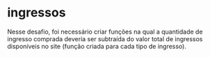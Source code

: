 # ingressos

Nesse desafio, foi necessário criar funções na qual a quantidade de ingresso comprada deveria ser subtraída do valor total de ingressos disponíveis no site (função criada para cada tipo de ingresso).
